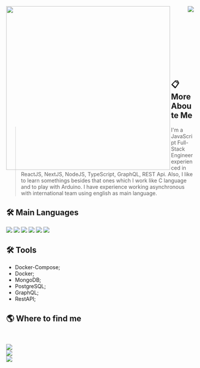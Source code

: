<!-- <img src="assets/GitReadme.png" align="center" width="100%" /> -->

<a href="https://github.com/thomaslnx">
  <img width="440" align="left" src="https://github-readme-stats.vercel.app/api?username=thomaslnx&show_icons=true&theme=radical" />
</a>
<a href="https://github.com/thomaslnx/github-readme-stats">
  <img align="right" src="https://github-readme-stats.anuraghazra1.vercel.app/api/top-langs/?username=thomaslnx&layout=compact&theme=blue-green" />
</a>

<br><br><br><br><br><br><br><br><br>
## 📋  **More Aboute Me**

> I'm a JavaScript Full-Stack Engineer
>experienced in ReactJS, NextJS, NodeJS, TypeScript, GraphQL, REST Api. Also, I like to learn somethings
>besides that ones which I work like C language and
>to play with Arduino. I have experience working asynchronous with international team using english as main language.

## 🛠 **Main Languages**

![](https://img.shields.io/badge/JavaScript-script-yellow?style=flat-square&logo=javascript) 
![](https://img.shields.io/badge/TypeScript-script-blue?style=flat-square&logo=TypeScript) 
![](https://img.shields.io/badge/CSS3-style-blue?style=flat-square&logo=CSS3) 
![](https://img.shields.io/badge/HTML5-markup-yellow?style=flat-square&logo=HTML5) 
![](https://img.shields.io/badge/ReactJS-framework-blue?style=flat-square&logo=react) 
![](https://img.shields.io/badge/NodeJS-runtime-green?style=flat-square&logo=node.js)

## 🛠 **Tools**

- Docker-Compose;
- Docker;
- MongoDB;
- PostgreSQL;
- GraphQL;
- RestAPI;

## 🌎 **Where to find me**
<br>

[<img src="https://img.shields.io/badge/Linkedin-Marcos--Moura%20Linkedin-blue" />][linkedin]
<br>
[<img src="https://img.shields.io/badge/Gmail-Marcos%20Email-red" />][gmail]
<br>
[<img src="https://img.shields.io/badge/Twitter-Marcos%20Twitter-blue"/>][twitter]
<br>

[linkedin]: https://www.linkedin.com/in/marcos-de-moura-silva/
[twitter]: https://twitter.com/thomaslnx
[gmail]: mailto:marcos.msilva10@gmail.com
